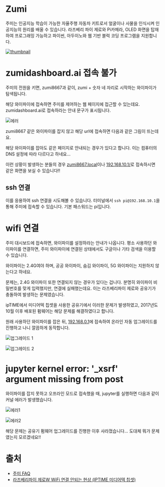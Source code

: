 # Zumi
주미는 인공지능 학습이 가능한 자율주행 자동차 키트로서 얼굴이나 사물을 인식시켜 인공지능의 원리를 배울 수 있습니다. 라즈베리 파이 제로와 Pi카메라, OLED 화면을 탑재하여 프로그래밍 가능하고 파이썬, 아두이노와 웹 기반 블럭 코딩 프로그램을 지원합니다.

[![thumbnail](https://scontent-gmp1-1.cdninstagram.com/v/t51.2885-15/e35/s1080x1080/118296821_121755749381359_4063394404171634639_n.jpg?_nc_ht=scontent-gmp1-1.cdninstagram.com&_nc_cat=107&_nc_ohc=rTqvxHqhIbMAX8wGedM&oh=2f128514f750f859dad4afc94de26d99&oe=5F6B5015)](https://youtu.be/h8sRoflcQMA)

# zumidashboard.ai 접속 불가
주미의 전원을 키면, zumi8667과 같이, zumi + 숫자 네 자리로 시작하는 와이파이가 탐색됩니다. 

해당 와이파이에 접속하면 주미를 제어하는 웹 페이지에 접근할 수 있는데요. zumidashboard.ai로 접속하라는 안내 문구가 표시됩니다.

![에러]()

zumi8667 같은 와이파이를 잡지 않고 해당 url에 접속하면 다음과 같은 그림이 뜨는데요.

해당 와이파이를 잡아도 같은 페이지로 안내되는 경우가 있다고 합니다. 이는 컴퓨터의 DNS 설정에 따라 다르다고 하네요...

이런 상황이 발생하는 분들의 경우 [zumi8667.local](zumi8667.local)이나 [192.168.10.1/](192.168.10.1/)로 접속하시면 같은 화면을 보실 수 있습니다!!

## ssh 연결
이를 응용하여 ssh 연결을 시도해볼 수 있습니다. 터미널에서 `ssh pi@192.168.10.1`을 통해 주미에 접속할 수 있습니다. 기본 패스워드는 pi입니다.

# wifi 연결
주미 대시보드에 접속하면, 와이파이를 설정하라는 안내가 나옵니다. 평소 사용하던 와이파이를 연결하면, 주미 와이파이에 연결된 상태에서도 구글이나 기타 검색을 이용할 수 있습니다.

와이파이는 2.4G여야 하며, 공공 와이파이, 숨김 와이파이, 5G 와이파이는 지원하지 않는다고 하네요.

문제는, 2.4G 와이파이 또한 연결되지 않는 경우가 있다는 겁니다. 분명히 와이파이 비밀번호를 맞게 입력했지만, 연결에 실패했는데요. 이는 라즈베리파이 제로와 공유기가 충돌하여 발생하는 문제였습니다.

ipTIME에서 미디어텍 칩셋을 사용한 공유기에서 이러한 문제가 발생하였고, 2017년도 10월 이후 배포된 펌웨어는 해당 문제를 해결하였다고 합니다.

원래 사용하던 와이파이를 잡은 뒤, [192.168.0.1](192.168.0.1)에 접속하여 온라인 자동 업그레이드를 진행하고 나니 깔끔하게 동작합니다.

![업그레이드 1](https://t1.daumcdn.net/cfile/tistory/99958E335A0D96FA21)

![업그레이드 2](https://t1.daumcdn.net/cfile/tistory/99D19D335A0D99630D)

# jupyter kernel error: '_xsrf' argument missing from post
와이파이를 잡지 못하고 오프라인 모드로 접속했을 때, jupyter를 실행하면 다음과 같이 커널 에러가 발생했습니다.

![에러1]()

![에러2]()

해당 문제는 공유기 펌웨어 업그레이드를 진행한 이후 사라졌습니다... 도대체 뭐가 문제였는지 모르겠네요!!

# 출처
- [주미 FAQ](http://robolink.ipdisk.co.kr/publist/HDD1/download/file/Zumi_FAQ_v1.pdf)
- [라즈베리파이 제로W WiFi 연결 안되는 현상 (IPTIME 미디어텍 칩셋)](https://kjun.kr/495)